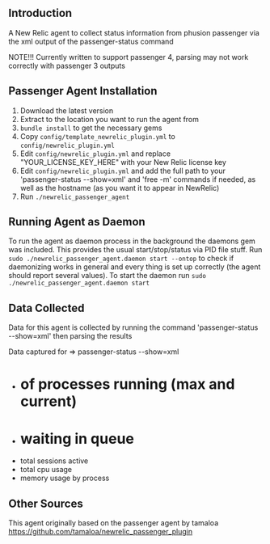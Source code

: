 ## Introduction

A New Relic agent to collect status information from phusion passenger via the xml output of the passenger-status command

NOTE!!! Currently written to support passenger 4, parsing may not work correctly with passenger 3 outputs

## Passenger Agent Installation

1. Download the latest version
2. Extract to the location you want to run the agent from
3. `bundle install` to get the necessary gems
4. Copy `config/template_newrelic_plugin.yml` to `config/newrelic_plugin.yml`
5. Edit `config/newrelic_plugin.yml` and replace "YOUR_LICENSE_KEY_HERE" with your New Relic license key
6. Edit `config/newrelic_plugin.yml` and add the full path to your 'passenger-status --show=xml' and 'free -m' commands if needed, as well as the hostname (as you want it to appear in NewRelic)
7. Run `./newrelic_passenger_agent`

## Running Agent as Daemon

To run the agent as daemon process in the background the daemons gem was included. This provides the usual start/stop/status via PID file stuff.
Run `sudo ./newrelic_passenger_agent.daemon start --ontop` to check if daemonizing works in general and every thing is set up correctly (the agent should report several values).
To start the daemon run `sudo ./newrelic_passenger_agent.daemon start`

## Data Collected

Data for this agent is collected by running the command 'passenger-status --show=xml' then parsing the results

Data captured for => passenger-status --show=xml
- # of processes running (max and current)
- # waiting in queue
- total sessions active
- total cpu usage
- memory usage by process

## Other Sources

This agent originally based on the passenger agent by tamaloa https://github.com/tamaloa/newrelic_passenger_plugin
